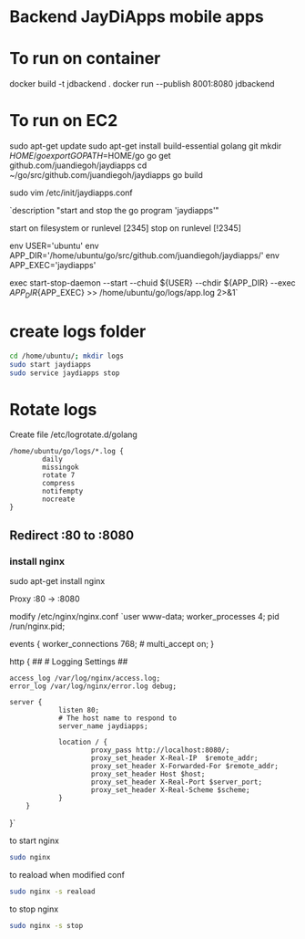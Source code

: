 Backend JayDiApps mobile apps
=============================

# To run on container

docker build -t jdbackend .
docker run --publish 8001:8080 jdbackend

# To run on EC2

sudo apt-get update
sudo apt-get install build-essential golang git
mkdir $HOME/go
export GOPATH=$HOME/go
go get github.com/juandiegoh/jaydiapps
cd ~/go/src/github.com/juandiegoh/jaydiapps
go build

sudo vim /etc/init/jaydiapps.conf

`description "start and stop the go program 'jaydiapps'"

start on filesystem or runlevel [2345]
stop on runlevel [!2345]

env USER='ubuntu'
env APP_DIR='/home/ubuntu/go/src/github.com/juandiegoh/jaydiapps/'
env APP_EXEC='jaydiapps'

exec start-stop-daemon --start --chuid ${USER} --chdir ${APP_DIR} --exec ${APP_DIR}${APP_EXEC} >> /home/ubuntu/go/logs/app.log 2>&1`

# create logs folder
```sh
cd /home/ubuntu/; mkdir logs
sudo start jaydiapps
sudo service jaydiapps stop
```

# Rotate logs
Create file /etc/logrotate.d/golang

```
/home/ubuntu/go/logs/*.log {
        daily
        missingok
        rotate 7
        compress
        notifempty
        nocreate
}
```

## Redirect :80 to :8080
### install nginx
sudo apt-get install nginx

Proxy :80 -> :8080

modify /etc/nginx/nginx.conf
`user www-data;
worker_processes 4;
pid /run/nginx.pid;

events {
	worker_connections 768;
	# multi_accept on;
}

http {
	##
	# Logging Settings
	##

	access_log /var/log/nginx/access.log;
	error_log /var/log/nginx/error.log debug;

	server {
                listen 80;
                # The host name to respond to
                server_name jaydiapps;

                location / {
                        proxy_pass http://localhost:8080/;
                        proxy_set_header X-Real-IP  $remote_addr;
                        proxy_set_header X-Forwarded-For $remote_addr;
                        proxy_set_header Host $host;
                        proxy_set_header X-Real-Port $server_port;
                        proxy_set_header X-Real-Scheme $scheme;
                }
        }
}`

to start nginx
```sh
sudo nginx
```

to reaload when modified conf
```sh
sudo nginx -s reaload
```

to stop nginx

```sh
sudo nginx -s stop
```
